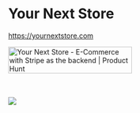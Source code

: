 # Your Next Store

https://yournextstore.com

<a href="https://www.producthunt.com/posts/your-next-store?utm_source=badge-featured&utm_medium=badge&utm_souce=badge-your&#0045;next&#0045;store" target="_blank">
<picture><source media="(prefers-color-scheme: dark)" srcset="https://api.producthunt.com/widgets/embed-image/v1/featured.svg?post_id=459751&theme=dark" /><img src="https://api.producthunt.com/widgets/embed-image/v1/featured.svg?post_id=459751&theme=light" alt="Your&#0032;Next&#0032;Store - E&#0045;Commerce&#0032;with&#0032;Stripe&#0032;as&#0032;the&#0032;backend | Product Hunt" style="width: 250px; height: 54px;" width="250" height="54" /></picture></a>

<br />
<br />
<br />

[![](https://github.com/yournextstore/.github/assets/1338731/5f0ce023-1bda-4f77-9d0b-b46f63e42b2b)](https://polar.sh/yournextstore)

